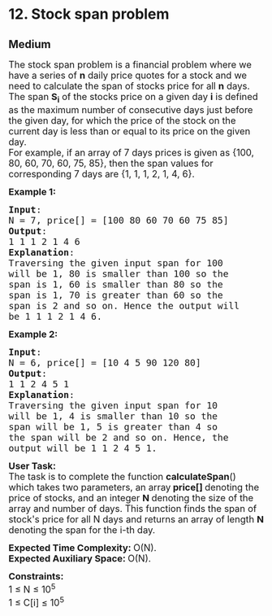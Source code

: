 # 12. Stock span problem
## Medium 
<div class="problem-statement" style="user-select: auto;">
                <p style="user-select: auto;"></p><p style="user-select: auto;"><span style="font-size: 18px; user-select: auto;">The stock span problem is a financial problem where we have a series of <strong style="user-select: auto;">n</strong> daily price quotes for a stock and we need to calculate the span of stocks price for all <strong style="user-select: auto;">n</strong> days.&nbsp;<br style="user-select: auto;">
The span <strong style="user-select: auto;">S<sub style="user-select: auto;">i</sub></strong> of the stocks price on a given day <strong style="user-select: auto;">i</strong> is defined as the maximum number of consecutive days just before the given day, for which the price of the stock on the current day is less than or equal to its price on the given day.<br style="user-select: auto;">
For example, if an array of 7 days prices is given as {100, 80, 60, 70, 60, 75, 85}, then the span values for corresponding 7 days are {1, 1, 1, 2, 1, 4, 6}.</span></p>

<p style="user-select: auto;"><span style="font-size: 18px; user-select: auto;"><strong style="user-select: auto;">Example 1:</strong></span></p>

<pre style="user-select: auto;"><span style="font-size: 18px; user-select: auto;"><strong style="user-select: auto;">Input</strong>: 
N = 7, price[] = [100 80 60 70 60 75 85]
<strong style="user-select: auto;">Output</strong>:
1 1 1 2 1 4 6
<strong style="user-select: auto;">Explanation</strong>:
Traversing the given input span for&nbsp;100 
will be 1, 80 is smaller than 100 so the 
span is 1, 60 is smaller than 80 so the 
span is 1, 70 is greater than 60 so the 
span is 2 and so on. Hence the output will 
be 1 1 1 2 1 4 6.
</span></pre>

<p style="user-select: auto;"><span style="font-size: 18px; user-select: auto;"><strong style="user-select: auto;">Example 2:</strong></span></p>

<pre style="user-select: auto;"><span style="font-size: 18px; user-select: auto;"><strong style="user-select: auto;">Input</strong>: 
N = 6, price[] = [10 4 5 90 120 80]
<strong style="user-select: auto;">Output</strong>:
1 1 2 4 5 1
<strong style="user-select: auto;">Explanation</strong>:
Traversing the given input span for 10 
will be 1, 4 is smaller than 10 so the 
span will be 1, 5 is greater than 4 so 
the span will be 2 and so on. Hence, the 
output will be&nbsp;1 1 2 4 5 1.</span></pre>

<p style="user-select: auto;"><span style="font-size: 18px; user-select: auto;"><strong style="user-select: auto;">User Task:</strong><br style="user-select: auto;">
The task is to complete the function&nbsp;<strong style="user-select: auto;">calculateSpan</strong>() which takes two parameters, an array<strong style="user-select: auto;"> price[] </strong>denoting the price of stocks, and an integer <strong style="user-select: auto;">N </strong>denoting the size of the array and number of days. This function finds the span of stock's price for all N&nbsp;days and returns an array of length <strong style="user-select: auto;">N</strong> denoting the span for the i-th day.</span></p>

<p style="user-select: auto;"><span style="font-size: 18px; user-select: auto;"><strong style="user-select: auto;">Expected Time Complexity:&nbsp;</strong>O(N).<br style="user-select: auto;">
<strong style="user-select: auto;">Expected Auxiliary Space:&nbsp;</strong>O(N).</span></p>

<p style="user-select: auto;"><span style="font-size: 18px; user-select: auto;"><strong style="user-select: auto;">Constraints:</strong><br style="user-select: auto;">
1 ≤ N ≤ 10<sup style="user-select: auto;">5</sup><br style="user-select: auto;">
1 ≤ C[i] ≤ 10<sup style="user-select: auto;">5</sup></span></p>

<p style="user-select: auto;"><span style="font-size: 18px; user-select: auto;"><img alt="" src="https://contribute.geeksforgeeks.org/wp-content/uploads/Stock_span.png" class="img-responsive" style="user-select: auto;"></span></p>
 <p style="user-select: auto;"></p>
            </div>